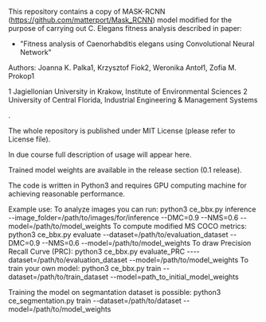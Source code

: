 This repository contains a copy of MASK-RCNN (https://github.com/matterport/Mask_RCNN) model modified for the purpose of carrying out C. Elegans fitness analysis described in paper:

* "Fitness analysis of Caenorhabditis elegans using Convolutional Neural Network"


Authors: Joanna K. Palka1, Krzysztof Fiok2, Weronika Antoł1, Zofia M. Prokop1

1 Jagiellonian University in Krakow, Institute of Environmental Sciences
2 University of Central Florida, Industrial Engineering & Management Systems

 <paper in preparation>.

The whole repository is published under MIT License (please refer to  License file).

In due course full description of usage will appear here.

Trained model weights are available in the release section (0.1 release).

The code is written in Python3 and requires GPU computing machine for achieving reasonable performance.

Example use:
To analyze images you can run:
python3 ce_bbx.py inference --image_folder=/path/to/images/for/inference --DMC=0.9 --NMS=0.6 --model=/path/to/model_weights
To compute modified MS COCO metrics:
python3 ce_bbx.py evaluate --dataset=/path/to/evaluation_dataset --DMC=0.9 --NMS=0.6 --model=/path/to/model_weights
To draw Precision Recall Curve (PRC):
python3 ce_bbx.py evaluate_PRC ----dataset=/path/to/evaluation_dataset  --model=/path/to/model_weights
To train your own model:
python3 ce_bbx.py train --dataset=/path/to/train_dataset --model=path_to_initial_model_weights

Training the model on segmantation dataset is possible:
python3 ce_segmentation.py train --dataset=/path/to/dataset --model=/path/to/model_weights



